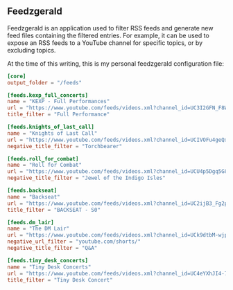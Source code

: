 ## Feedzgerald

Feedzgerald is an application used to filter RSS feeds and generate new feed files containing the filtered entries. For example, it can be used to expose an RSS feeds to a YouTube channel for specific topics, or by excluding topics.

At the time of this writing, this is my personal feedzgerald configuration file:

```toml
[core]
output_folder = "/feeds"

[feeds.kexp_full_concerts]
name = "KEXP - Full Performances"
url = "https://www.youtube.com/feeds/videos.xml?channel_id=UC3I2GFN_F8WudD_2jUZbojA"
title_filter = "Full Performance"

[feeds.knights_of_last_call]
name = "Knights of Last Call"
url = "https://www.youtube.com/feeds/videos.xml?channel_id=UCIVOFu4geQx5KrTTQwtIyMg"
negative_title_filter = "Torchbearer"

[feeds.roll_for_combat]
name = "Roll for Combat"
url = "https://www.youtube.com/feeds/videos.xml?channel_id=UCU4p5Dgq5G8cA2OMU1SLpXw"
negative_title_filter = "Jewel of the Indigo Isles"

[feeds.backseat]
name = "Backseat"
url = "https://www.youtube.com/feeds/videos.xml?channel_id=UC2ijB3_Fg2pIW1g6FeIiYKA"
title_filter = "BACKSEAT - S0"

[feeds.dm_lair]
name = "The DM Lair"
url = "https://www.youtube.com/feeds/videos.xml?channel_id=UCk9dtbM-wjpLk134r55OUbg"
negative_url_filter = "youtube.com/shorts/"
negative_title_filter = "Q&A"

[feeds.tiny_desk_concerts]
name = "Tiny Desk Concerts"
url = "https://www.youtube.com/feeds/videos.xml?channel_id=UC4eYXhJI4-7wSWc8UNRwD4A"
title_filter = "Tiny Desk Concert"
```
